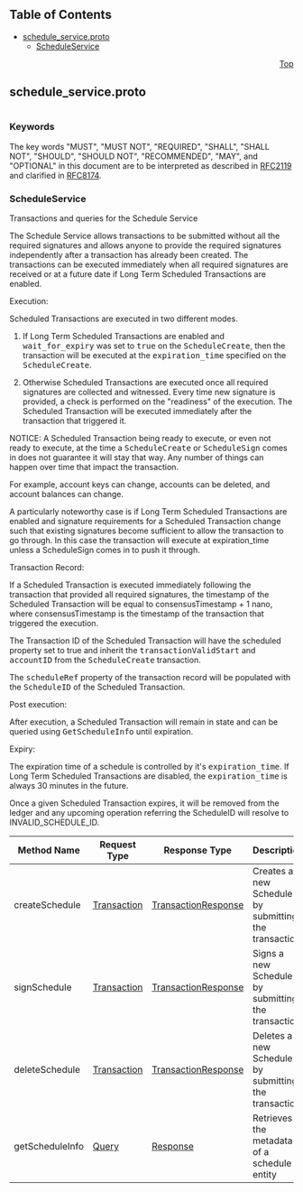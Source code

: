 ## Table of Contents

- [schedule_service.proto](#schedule_service-proto)
    - [ScheduleService](#proto-ScheduleService)
  



<a name="schedule_service-proto"></a>
<p align="right"><a href="#top">Top</a></p>

## schedule_service.proto
#

### Keywords
The key words "MUST", "MUST NOT", "REQUIRED", "SHALL", "SHALL NOT",
"SHOULD", "SHOULD NOT", "RECOMMENDED", "MAY", and "OPTIONAL" in this
document are to be interpreted as described in
[RFC2119](https://www.ietf.org/rfc/rfc2119) and clarified in
[RFC8174](https://www.ietf.org/rfc/rfc8174).

 <!-- end messages -->

 <!-- end enums -->

 <!-- end HasExtensions -->


<a name="proto-ScheduleService"></a>

### ScheduleService
Transactions and queries for the Schedule Service

The Schedule Service allows transactions to be submitted without all the required signatures and
allows anyone to provide the required signatures independently after a transaction has already
been created. The transactions can be executed immediately when all required signatures are received
or at a future date if Long Term Scheduled Transactions are enabled.

Execution:

Scheduled Transactions are executed in two different modes.

1. If Long Term Scheduled Transactions are enabled and <tt>wait_for_expiry</tt> was set to <tt>true</tt> on the
   <tt>ScheduleCreate</tt>, then the transaction will be executed at the <tt>expiration_time</tt> specified on the
   <tt>ScheduleCreate</tt>.

2. Otherwise Scheduled Transactions are executed once all required signatures are collected and witnessed.
   Every time new signature is provided, a check is performed on the "readiness" of the execution.
   The Scheduled Transaction will be executed immediately after the transaction that triggered it.

NOTICE:
A Scheduled Transaction being ready to execute, or even not ready to execute, at the time a <tt>ScheduleCreate</tt> or
<tt>ScheduleSign</tt> comes in does not guarantee it will stay that way. Any number of things can happen over time that
impact the transaction.

For example, account keys can change, accounts can be deleted, and account balances can change.

A particularly noteworthy case is if Long Term Scheduled Transactions are enabled and signature requirements for a Scheduled
Transaction change such that existing signatures become sufficient to allow the transaction to go through. In this case the transaction
will execute at expiration_time unless a ScheduleSign comes in to push it through.

Transaction Record:

If a Scheduled Transaction is executed immediately following the transaction that provided all required signatures,
the timestamp of the Scheduled Transaction will be equal to consensusTimestamp + 1 nano, where
consensusTimestamp is the timestamp of the transaction that triggered the execution.

The Transaction ID of the Scheduled Transaction will have the scheduled property set to true and
inherit the <tt>transactionValidStart</tt> and <tt>accountID</tt> from the <tt>ScheduleCreate</tt> transaction.

The <tt>scheduleRef</tt> property of the transaction record will be populated with the <tt>ScheduleID</tt> of the
Scheduled Transaction.

Post execution:

After execution, a Scheduled Transaction will remain in state and can be queried using <tt>GetScheduleInfo</tt> until expiration.

Expiry:

The expiration time of a schedule is controlled by it's <tt>expiration_time</tt>. If Long Term Scheduled Transactions are disabled,
the <tt>expiration_time</tt> is always 30 minutes in the future.

Once a given Scheduled Transaction expires, it will be removed from the ledger and any upcoming
operation referring the ScheduleID will resolve to INVALID_SCHEDULE_ID.

| Method Name | Request Type | Response Type | Description |
| ----------- | ------------ | ------------- | ------------|
| createSchedule | [Transaction](#proto-Transaction) | [TransactionResponse](#proto-TransactionResponse) | Creates a new Schedule by submitting the transaction |
| signSchedule | [Transaction](#proto-Transaction) | [TransactionResponse](#proto-TransactionResponse) | Signs a new Schedule by submitting the transaction |
| deleteSchedule | [Transaction](#proto-Transaction) | [TransactionResponse](#proto-TransactionResponse) | Deletes a new Schedule by submitting the transaction |
| getScheduleInfo | [Query](#proto-Query) | [Response](#proto-Response) | Retrieves the metadata of a schedule entity |

 <!-- end services -->


